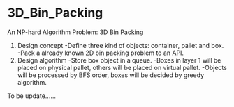# 3D_Bin_Packing
An NP-hard Algorithm Problem: 3D Bin Packing
1. Design concept
-Define three kind of objects: container, pallet and box.
-Pack a already known 2D bin packing problem to an API.
2. Design algorithm
-Store box object in a queue.
-Boxes in layer 1 will be placed on physical pallet, others will be placed on virtual pallet.
-Objects will be processed by BFS order, boxes will be decided by greedy algorithm.

To be update......
